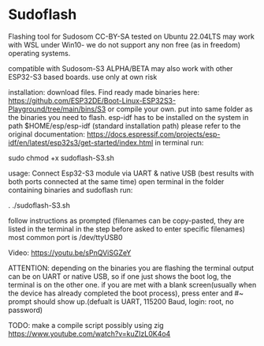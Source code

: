 # Sudoflash
Flashing tool for Sudosom
CC-BY-SA
tested on Ubuntu 22.04LTS
may work with WSL under Win10- we do not support any non free (as in freedom) operating systems.

compatible with Sudosom-S3 ALPHA/BETA
may also work with other ESP32-S3 based boards.
use only at own risk

installation:
download files.
Find ready made binaries here: https://github.com/ESP32DE/Boot-Linux-ESP32S3-Playground/tree/main/bins/S3 or compile your own.
put into same folder as the binaries you need to flash.
esp-idf has to be installed on the system in path $HOME/esp/esp-idf (standard installation path)
please refer to the original documentation: https://docs.espressif.com/projects/esp-idf/en/latest/esp32s3/get-started/index.html
in terminal run:

sudo chmod +x sudoflash-S3.sh

usage:
Connect Esp32-S3 module via UART & native USB (best results with both ports connected at the same time)
open terminal in the folder containing binaries and sudoflash
run:

. ./sudoflash-S3.sh

follow instructions as prompted (filenames can be copy-pasted, they are listed in the terminal in the step before asked to enter specific filenames)
most common port is /dev/ttyUSB0

Video: https://youtu.be/sPnQViSGZeY

ATTENTION: depending on the binaries you are flashing the terminal output can be on UART or native USB, so if one just shows the boot log, the terminal is on the other one. if you are met with a blank screen(usually when the device has already completed the boot process), press enter and #~ prompt should show up.(defualt is UART, 115200 Baud, login: root, no password)


TODO: make a compile script possibly using zig https://www.youtube.com/watch?v=kuZIzL0K4o4
